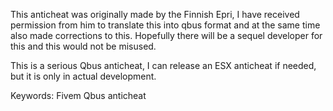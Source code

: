 This anticheat was originally made by the Finnish Epri, I have received permission from him to translate 
this into qbus format and at the same time also made corrections to this. 
Hopefully there will be a sequel developer for this and this would not be misused.

This is a serious Qbus anticheat, I can release an ESX anticheat if needed, but it is only in actual development.

Keywords: Fivem Qbus anticheat
